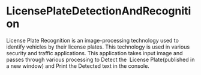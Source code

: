 # LicensePlateDetectionAndRecognition

License Plate Recognition is an image-processing technology used to identify vehicles by their license plates. This technology is used in various security and traffic applications. This application takes input image and passes through various processing to Detect the  License Plate(published in a new window) and Print the Detected text in the console.
